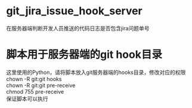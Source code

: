 # git_jira_issue_hook_server
在服务器端判断开发人员推送的代码日志是否包含jira问题单号

# 脚本用于服务器端的git hook目录
这里使用的Python，请将脚本放入git服务器端的hooks目录，修改对应的权限<br>
chown -R git:git hooks<br>
chown -R git:git pre-receive<br>
chmod 755 pre-receive<br>
保证脚本可以执行<br>
